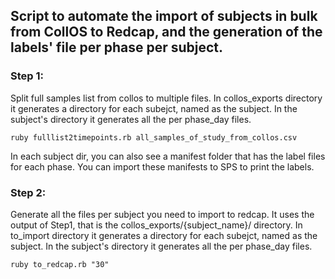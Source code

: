 ## Script to automate the import of subjects in bulk from CollOS to Redcap, and the generation of the labels' file per phase per subject.

### Step 1: 
Split full samples list from collos to multiple files. In collos_exports directory it generates a directory for each subejct, named as the subject. In the subject's directory it generates all the per phase_day files.
```
ruby fulllist2timepoints.rb all_samples_of_study_from_collos.csv
```

In each subject dir, you can also see a manifest folder that has the label files for each phase. You can import these manifests to SPS to print the labels.

### Step 2: 
Generate all the files per subject you need to import to redcap. It uses the output of Step1, that is the collos_exports/{subject_name}/ directory. In to_import directory it generates a directory for each subejct, named as the subject. In the subject's directory it generates all the per phase_day files.
```
ruby to_redcap.rb "30"
```